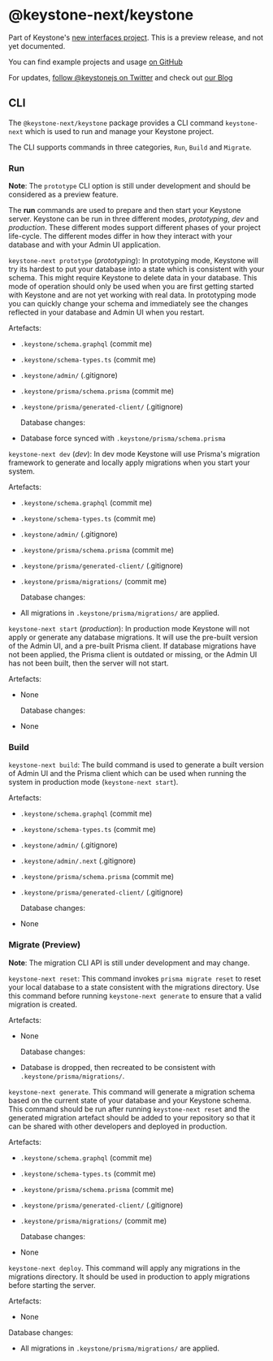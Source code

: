 # @keystone-next/keystone

Part of Keystone's [new interfaces project](https://www.keystonejs.com/blog/roadmap-update). This is a preview release, and not yet documented.

You can find example projects and usage [on GitHub](https://github.com/keystonejs/keystone-5/tree/master/examples-next)

For updates, [follow @keystonejs on Twitter](https://twitter.com/keystonejs) and check out [our Blog](https://www.keystonejs.com/blog)

## CLI

The `@keystone-next/keystone` package provides a CLI command `keystone-next` which is used to run and manage your Keystone project.

The CLI supports commands in three categories, `Run`, `Build` and `Migrate`.

### Run

**Note**: The `prototype` CLI option is still under development and should be considered as a preview feature.

The **run** commands are used to prepare and then start your Keystone server.
Keystone can be run in three different modes, _prototyping_, _dev_ and _production_. These different modes support different phases of your project life-cycle. The different modes differ in how they interact with your database and with your Admin UI application.

`keystone-next prototype` (_prototyping_): In prototyping mode, Keystone will try its hardest to put your database into a state which is consistent with your schema.
This might require Keystone to delete data in your database.
This mode of operation should only be used when you are first getting started with Keystone and are not yet working with real data.
In prototyping mode you can quickly change your schema and immediately see the changes reflected in your database and Admin UI when you restart.

Artefacts:

- `.keystone/schema.graphql` (commit me)

- `.keystone/schema-types.ts` (commit me)

- `.keystone/admin/` (.gitignore)

- `.keystone/prisma/schema.prisma` (commit me)

- `.keystone/prisma/generated-client/` (.gitignore)

  Database changes:

- Database force synced with `.keystone/prisma/schema.prisma`

`keystone-next dev` (_dev_): In dev mode Keystone will use Prisma's migration framework to generate and locally apply migrations when you start your system.

Artefacts:

- `.keystone/schema.graphql` (commit me)

- `.keystone/schema-types.ts` (commit me)

- `.keystone/admin/` (.gitignore)

- `.keystone/prisma/schema.prisma` (commit me)

- `.keystone/prisma/generated-client/` (.gitignore)

- `.keystone/prisma/migrations/` (commit me)

  Database changes:

- All migrations in `.keystone/prisma/migrations/` are applied.

`keystone-next start` (_production_): In production mode Keystone will not apply or generate any database migrations. It will use the pre-built version of the Admin UI, and a pre-built Prisma client. If database migrations have not been applied, the Prisma client is outdated or missing, or the Admin UI has not been built, then the server will not start.

Artefacts:

- None

  Database changes:

- None

### Build

`keystone-next build`: The build command is used to generate a built version of Admin UI and the Prisma client which can be used when running the system in production mode (`keystone-next start`).

Artefacts:

- `.keystone/schema.graphql` (commit me)

- `.keystone/schema-types.ts` (commit me)

- `.keystone/admin/` (.gitignore)

- `.keystone/admin/.next` (.gitignore)

- `.keystone/prisma/schema.prisma` (commit me)

- `.keystone/prisma/generated-client/` (.gitignore)

  Database changes:

- None

### Migrate (Preview)

**Note**: The migration CLI API is still under development and may change.

`keystone-next reset`: This command invokes `prisma migrate reset` to reset your local database to a state consistent with the migrations directory. Use this command before running `keystone-next generate` to ensure that a valid migration is created.

Artefacts:

- None

  Database changes:

- Database is dropped, then recreated to be consistent with `.keystone/prisma/migrations/`.

`keystone-next generate`. This command will generate a migration schema based on the current state of your database and your Keystone schema. This command should be run after running `keystone-next reset` and the generated migration artefact should be added to your repository so that it can be shared with other developers and deployed in production.

Artefacts:

- `.keystone/schema.graphql` (commit me)

- `.keystone/schema-types.ts` (commit me)

- `.keystone/prisma/schema.prisma` (commit me)

- `.keystone/prisma/generated-client/` (.gitignore)

- `.keystone/prisma/migrations/` (commit me)

  Database changes:

- None

`keystone-next deploy`. This command will apply any migrations in the migrations directory. It should be used in production to apply migrations before starting the server.

Artefacts:

- None

Database changes:

- All migrations in `.keystone/prisma/migrations/` are applied.
